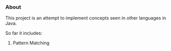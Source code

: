 ### About

This project is an attempt to implement concepts seen in other languages
in Java.

So far it includes:
1. Pattern Matching